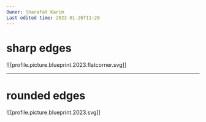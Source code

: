 ```yaml
---
Owner: Sharafat Karim
Last edited time: 2023-01-26T11:20
---
```

# sharp edges

![[profile.picture.blueprint.2023.flatcorner.svg]]

---

# rounded edges

![[profile.picture.blueprint.2023.svg]]